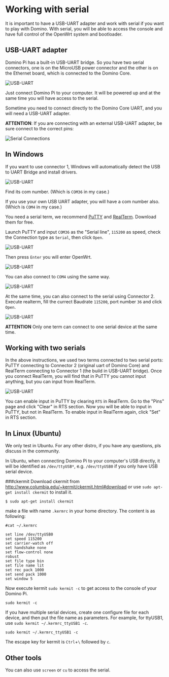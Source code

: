 Working with serial
==================

It is important to have a USB-UART adapter and work with serial if you want to play with Domino. With serial, you will be able to access the console and have full control of the OpenWrt system and bootloader.

USB-UART adapter
----------------

Domino Pi has a built-in USB-UART bridge. So you have two serial connectors, one is on the MicroUSB power connector and the other is on the Ethernet board, which is connected to the Domino Core. 

![USB-UART](https://static.gl-inet.com/docs/en/2.x/domino/pi/src/adapter.jpg)

Just connect Domino Pi to your computer. It will be powered up and at the same time you will have access to the serial.

Sometime you need to connect directly to the Domino Core UART, and you will need a USB-UART adapter.


**ATTENTION**: If you are connecting with an external USB-UART adapter, be sure connect to the correct pins:

![Serial Connections](https://static.gl-inet.com/docs/en/2.x/domino/pi/src/serial-connection.jpg)

In Windows
------------

If you want to use connector 1, Windows will automatically detect the USB to UART Bridge and install drivers. 

![USB-UART](https://static.gl-inet.com/docs/en/2.x/domino/pi/src/driver.jpg)

Find its com number. (Which is `COM36` in my case.) 

If you use your own USB UART adapter, you will have a com number also. (Which is `COM4` in my case.)

You need a serial term, we recommend [PuTTY](http://http://www.chiark.greenend.org.uk/~sgtatham/putty/download.html) and [RealTerm](http://realterm.sourceforge.net/). Download them for free.

Launch PuTTY and input `COM36` as the "Serial line", `115200` as speed, check the Connection type as `Serial`, then click `Open`. 

![USB-UART](https://static.gl-inet.com/docs/en/2.x/domino/pi/src/putty.jpg)

Then press `Enter` you will enter OpenWrt.

![USB-UART](https://static.gl-inet.com/docs/en/2.x/domino/pi/src/putty1.jpg)

You can also connect to `COM4` using the same way.

![USB-UART](https://static.gl-inet.com/docs/en/2.x/domino/pi/src/putty2.jpg)

At the same time, you can also connect to the serial using Connector 2. Execute realterm, fill the currect Baudrate `115200`, port number `36` and click `Open`. 

![USB-UART](https://static.gl-inet.com/docs/en/2.x/domino/pi/src/realterm.jpg)

**ATTENTION** Only one term can connect to one serial device at the same time.

Working with two serials
-----------------------

In the above instructions, we used two terms connected to two serial ports: PuTTY connecting to Connector 2 (original uart of Domino Core) and RealTerm connecting to Connector 1 (the build in USB-UART bridge). Once you connect RealTerm, you will find that in PuTTY you cannot input anything, but you can input from RealTerm. 

![USB-UART](https://static.gl-inet.com/docs/en/2.x/domino/pi/src/realterm1.jpg)

You can enable input in PuTTY by clearing `RTS` in RealTerm. Go to the "Pins" page and click "Clear" in RTS section. Now you will be able to input in PuTTY, but not in RealTerm. To enable input in RealTerm again, click "Set" in RTS section.

In Linux (Ubuntu)
-------------------

We only test in Ubuntu. For any other distro, if you have any questions, pls discuss in the community.

In Ubuntu, when connecting Domino Pi to your computer's USB directly, it will be identified as `/dev/ttyUSB*`, e.g. `/dev/ttyUSB0` if you only have USB serial device.

###ckermit
Download ckermit from http://www.columbia.edu/~kermit/ckermit.html#download or use `sudo apt-get install ckermit` to install it.

```
$ sudo apt-get install ckermit
```

make a file with name `.kermrc` in your home directory. The content is as following:
```
#cat ~/.kermrc

set line /dev/ttyUSB0
set speed 115200
set carrier-watch off
set handshake none
set flow-control none
robust
set file type bin
set file name lit
set rec pack 1000
set send pack 1000
set window 5
``` 

Now execute kermit `sudo kermit -c` to get access to the console of your Domino Pi.
```
sudo kermit -c
```

If you have multiple serial devices, create one configure file for each device, and then put the file name as parameters. For example, for ttyUSB1, use `sudo kermit ~/.kermrc_ttyUSB1 -c`. 
```
sudo kermit ~/.kermrc_ttyUSB1 -c
```

The escape key for kermit is `Ctrl`+`\` followed by `c`.

Other tools
-------------

You can also use `screen` or `cu` to access the serial.



